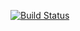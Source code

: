 [![Build Status](https://img.shields.io/circleci/project/s23m/cell-platform.svg?maxAge=2592000)](https://circleci.com/gh/s23m/cell-platform)

